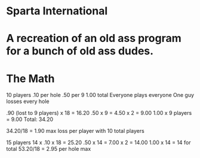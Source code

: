 # Sparta International 
# A recreation of an old ass program for a bunch of old ass dudes. 

# The Math
10 players
.10 per hole
.50 per 9
1.00 total
Everyone plays everyone
One guy losses every hole

.90 (lost to 9 players) x 18 = 16.20
.50 x 9 = 4.50 x 2 = 9.00
1.00 x 9 players = 9.00
Total:  34.20

34.20/18 = 1.90 max loss per player with 10 total players

15 players
14 x .10 x 18 = 25.20
.50 x 14 = 7.00 x 2 = 14.00
1.00 x 14  = 14 for total
53.20/18  = 2.95 per hole max
